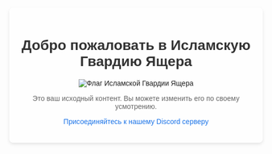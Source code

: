 <html lang="ru">
<head>
<meta charset="UTF-8">
<meta name="viewport" content="width=device-width, initial-scale=1.0">
<title>Исламская Гвардия Ящера</title>
<link rel="icon" type="image/png" href="https://media.discordapp.net/attachments/1261711902673997896/1261986084427141130/1.png?ex=66cc52a1&is=66cb0121&hm=d3118174712fba56f60f1edade2b44c764540abce96851943e55919661e125ea&=&format=webp&quality=lossless">
<style>
body {
font-family: Arial, sans-serif;
text-align: center;
background-size: cover;
background-position: center;
background-image: url('https://media.discordapp.net/attachments/1261711902673997897/1311337953167151245/1-2.png?ex=677de2e3&is=677c9163&hm=3cb2eccebd2dc6b9062be1de7435f4c4be5ea4fb48a6521db39f4676a4a6a43f&=&format=webp&quality=lossless');
}
.container {
margin: 50px auto;
background: rgba(255, 255, 255, 0.5);
padding: 20px;
border-radius: 8px;
box-shadow: 0 3px 6px rgba(0,0,0,0.1);
max-width: 600px;
}
img {
max-width: 100%;
height: auto;
}
h1 {
color: #333;
}
p {
color: #666;
}
a {
color: #1a73e8;
text-decoration: none;
}
a:hover {
text-decoration: underline;
}
</style>
</head>
<body>
<div class="container">
<h1>Добро пожаловать в Исламскую Гвардию Ящера</h1>
<img src="https://media.discordapp.net/attachments/1261711902673997896/1261986084427141130/1.png?ex=66cc52a1&is=66cb0121&hm=d3118174712fba56f60f1edade2b44c764540abce96851943e55919661e125ea&=&format=webp&quality=lossless" alt="Флаг Исламской Гвардии Ящера">
<p>Это ваш исходный контент. Вы можете изменить его по своему усмотрению.</p>
<p>
<a href="https://discord.gg/tufrM2ZG4P" target="_blank">Присоединяйтесь к нашему Discord серверу</a>
</p>
</div>
</body>
</html>
